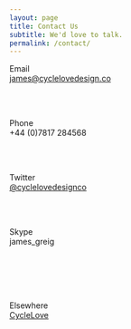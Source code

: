 ```yaml
---
layout: page
title: Contact Us
subtitle: We'd love to talk.
permalink: /contact/
---
```

<div class="cf">

<div class="fn fl-ns w-25-ns">Email</div>
<div class="fn fl-ns w-75-ns">
  <a href="mailto:james@cyclelovedesign.co?Subject=Hello%20via%20your%20website">james@cyclelovedesign.co</a>
</div>

<br><br>

<div class="fn fl-ns w-25-ns">Phone</div>
<div class="fn fl-ns w-75-ns">+44 (0)7817 284568</div>

<br><br>

<div class="fn fl-ns w-25-ns">Twitter</div>
<a href="https://twitter.com/cyclelovedesign">@cyclelovedesignco</a>

<br><br>

<div class="fn fl-ns w-25-ns">Skype</div>
<div class="fn fl-ns w-75-ns">james_greig</div>

<br><br><br><br>

<div class="fn fl-ns w-25-ns">Elsewhere</div>
<div class="fn fl-ns w-75-ns"><a href="http://cyclelove.cc">CycleLove</a></div>

</div>
